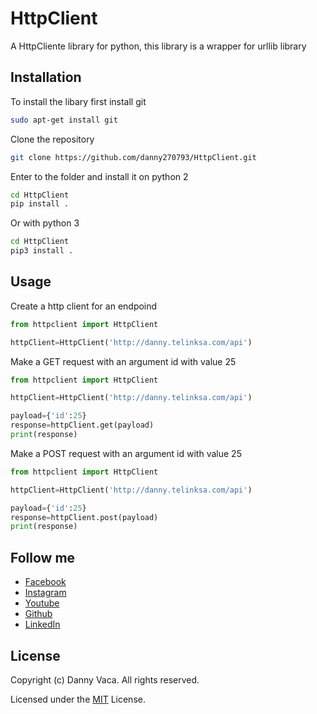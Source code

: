# HttpClient
A HttpCliente library for python, this library is a wrapper for urllib library
## Installation
To install the libary first install git
```bash
sudo apt-get install git
```
Clone the repository
```bash
git clone https://github.com/danny270793/HttpClient.git
```
Enter to the folder and install it on python 2
```bash
cd HttpClient
pip install .
```
Or with python 3
```bash
cd HttpClient
pip3 install .
```
## Usage
Create a http client for an endpoind
```python
from httpclient import HttpClient

httpClient=HttpClient('http://danny.telinksa.com/api')
```
Make a GET request with an argument id with value 25
```python
from httpclient import HttpClient

httpClient=HttpClient('http://danny.telinksa.com/api')

payload={'id':25}
response=httpClient.get(payload)
print(response)
```
Make a POST request with an argument id with value 25
```python
from httpclient import HttpClient

httpClient=HttpClient('http://danny.telinksa.com/api')

payload={'id':25}
response=httpClient.post(payload)
print(response)
```

## Follow me
* [Facebook](https://www.facebook.com/danny.vaca.9655)
* [Instagram](https://www.instagram.com/danny27071993/)
* [Youtube](https://www.youtube.com/channel/UC5MAQWU2s2VESTXaUo-ysgg)
* [Github](https://www.github.com/danny270793/)
* [LinkedIn](https://www.linkedin.com/in/danny270793)

## License
Copyright (c) Danny Vaca. All rights reserved.

Licensed under the [MIT](LICENSE.txt) License.